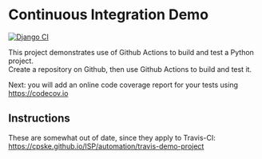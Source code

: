 Continuous Integration Demo
============================
[![Django CI](https://github.com/JiratchayaPhinyodom/demo-pyci/actions/workflows/run_test.yml/badge.svg)](https://github.com/JiratchayaPhinyodom/demo-pyci/actions/workflows/run_test.yml)


This project demonstrates use of Github Actions to build and test a Python project.  
Create a repository on Github, then use Github Actions to build and test it.

Next: you will add an online code coverage report for your tests using <https://codecov.io>

## Instructions

These are somewhat out of date, since they apply to Travis-CI:
<https://cpske.github.io/ISP/automation/travis-demo-project>


